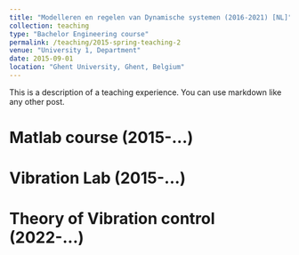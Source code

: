 ```yaml
---
title: "Modelleren en regelen van Dynamische systemen (2016-2021) [NL]"
collection: teaching
type: "Bachelor Engineering course"
permalink: /teaching/2015-spring-teaching-2
venue: "University 1, Department"
date: 2015-09-01
location: "Ghent University, Ghent, Belgium"
---
```


This is a description of a teaching experience. You can use markdown like any other post.

Matlab course (2015-...)
======

Vibration Lab (2015-...)
======

Theory of Vibration control (2022-...)
======